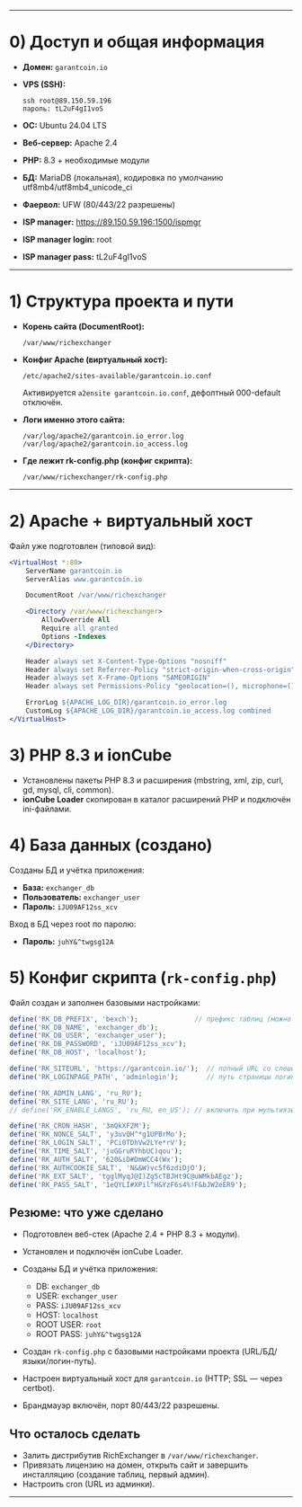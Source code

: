 
---

# 0) Доступ и общая информация

* **Домен:** `garantcoin.io`
* **VPS (SSH):**

  ```
  ssh root@89.150.59.196
  пароль: tL2uF4gI1voS
  ```

* **ОС:** Ubuntu 24.04 LTS
* **Веб-сервер:** Apache 2.4
* **PHP:** 8.3 + необходимые модули
* **БД:** MariaDB (локальная), кодировка по умолчанию utf8mb4/utf8mb4_unicode_ci
* **Фаервол:** UFW (80/443/22 разрешены)
* **ISP manager:** https://89.150.59.196:1500/ispmgr
* **ISP manager login:** root
* **ISP manager pass:** tL2uF4gI1voS

---

# 1) Структура проекта и пути

* **Корень сайта (DocumentRoot):**

  ```
  /var/www/richexchanger
  ```


* **Конфиг Apache (виртуальный хост):**

  ```
  /etc/apache2/sites-available/garantcoin.io.conf
  ```

  Активируется `a2ensite garantcoin.io.conf`, дефолтный 000-default отключён.

* **Логи именно этого сайта:**

  ```
  /var/log/apache2/garantcoin.io_error.log
  /var/log/apache2/garantcoin.io_access.log
  ```

* **Где лежит rk-config.php (конфиг скрипта):**

  ```
  /var/www/richexchanger/rk-config.php
  ```

---

# 2) Apache + виртуальный хост

Файл уже подготовлен (типовой вид):

```apache
<VirtualHost *:80>
    ServerName garantcoin.io
    ServerAlias www.garantcoin.io

    DocumentRoot /var/www/richexchanger

    <Directory /var/www/richexchanger>
        AllowOverride All
        Require all granted
        Options -Indexes
    </Directory>

    Header always set X-Content-Type-Options "nosniff"
    Header always set Referrer-Policy "strict-origin-when-cross-origin"
    Header always set X-Frame-Options "SAMEORIGIN"
    Header always set Permissions-Policy "geolocation=(), microphone=(), camera=()"

    ErrorLog ${APACHE_LOG_DIR}/garantcoin.io_error.log
    CustomLog ${APACHE_LOG_DIR}/garantcoin.io_access.log combined
</VirtualHost>
```

# 3) PHP 8.3 и ionCube

* Установлены пакеты PHP 8.3 и расширения (mbstring, xml, zip, curl, gd, mysql, cli, common).
* **ionCube Loader** скопирован в каталог расширений PHP и подключён ini-файлами.

# 4) База данных (создано)

Созданы БД и учётка приложения:

* **База:** `exchanger_db`
* **Пользователь:** `exchanger_user`
* **Пароль:** `iJU09AF12ss_xcv`


Вход в БД через root по паролю: 
* **Пароль:** `juhY&^twgsg12A`


# 5) Конфиг скрипта (`rk-config.php`)

Файл создан и заполнен базовыми настройками:

```php
define('RK_DB_PREFIX', 'bexch');              // префикс таблиц (можно менять до установки)
define('RK_DB_NAME', 'exchanger_db');
define('RK_DB_USER', 'exchanger_user');
define('RK_DB_PASSWORD', 'iJU09AF12ss_xcv');
define('RK_DB_HOST', 'localhost');

define('RK_SITEURL', 'https://garantcoin.io/');  // полный URL со слешем в конце
define('RK_LOGINPAGE_PATH', 'adminlogin');       // путь страницы логина админов

define('RK_ADMIN_LANG', 'ru_RU');
define('RK_SITE_LANG', 'ru_RU');
// define('RK_ENABLE_LANGS', 'ru_RU, en_US'); // включить при мультиязычии

define('RK_CRON_HASH', '3mQkXF2M');
define('RK_NONCE_SALT', 'y3uvQH^*g1UPBrMo');
define('RK_LOGIN_SALT', 'PCi0TDhVw2LYe*rV');
define('RK_TIME_SALT', 'juGGruRYhbUC)qou');
define('RK_AUTH_SALT', '620&iD#DmWCC4(Wx');
define('RK_AUTHCOOKIE_SALT', 'N&&W)vc5f6zdiDjO');
define('RK_EXT_SALT', 'tgglMyqJ@I)Zg5cTBJHt9C@uWMkbAEgz');
define('RK_PASS_SALT', '1eQYLI#XPil^H&YzF6s4%!F&bJW2eER9');
```


## Резюме: что уже сделано

* Подготовлен веб-стек (Apache 2.4 + PHP 8.3 + модули).
* Установлен и подключён ionCube Loader.
* Созданы БД и учётка приложения:

  * DB: `exchanger_db`
  * USER: `exchanger_user`
  * PASS: `iJU09AF12ss_xcv`
  * HOST: `localhost`
  * ROOT USER: `root`
  * ROOT PASS: `juhY&^twgsg12A`
* Создан `rk-config.php` с базовыми настройками проекта (URL/БД/языки/логин-путь).
* Настроен виртуальный хост для `garantcoin.io` (HTTP; SSL — через certbot).
* Брандмауэр включён, порт 80/443/22 разрешены.

## Что осталось сделать

* Залить дистрибутив RichExchanger в `/var/www/richexchanger`.
* Привязать лицензию на домен, открыть сайт и завершить инсталляцию (создание таблиц, первый админ).
* Настроить cron (URL из админки).
---
